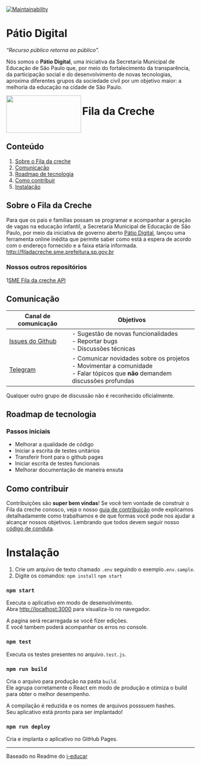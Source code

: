 
[![Maintainability](https://api.codeclimate.com/v1/badges/73b1c40a9707c01deb1e/maintainability)](https://codeclimate.com/github/prefeiturasp/SME-FilaDaCreche/maintainability)

# Pátio Digital

_“Recurso público retorna ao público”._

Nós somos o **Pátio Digital**, uma iniciativa da Secretaria Municipal de Educação de São Paulo que, por meio do fortalecimento da transparência, da participação social e do desenvolvimento de novas tecnologias, aproxima diferentes grupos da sociedade civil por um objetivo maior: a melhoria da educação na cidade de São Paulo.  

<a href="url"><img src="http://patiodigital.prefeitura.sp.gov.br/wp-content/uploads/sites/4/2018/04/logo_fila.jpg" align="left" height="100" width="200" ></a>

# Fila da Creche
</br>

## Conteúdo

1. [Sobre o Fila da creche](#sobre-o-fila-da-creche)
2. [Comunicação](#comunicação)
3. [Roadmap de tecnologia](#roadmap-de-tecnologia)
4. [Como contribuir](#como-contribuir)
5. [Instalação](#instalação)

## Sobre o Fila da Creche

Para que os pais e famílias possam se programar e acompanhar a geração de vagas na educação infantil, a Secretaria Municipal de Educação de São Paulo, por meio da iniciativa de governo aberto [Pátio Digital](http://patiodigital.prefeitura.sp.gov.br/), lançou uma ferramenta online inédita que permite saber como está a espera de acordo com o endereço fornecido e a faixa etária informada. 
http://filadacreche.sme.prefeitura.sp.gov.br

### Nossos outros repositórios
1[SME Fila da creche API](https://github.com/prefeiturasp/SME-fila-da-creche-API)

## Comunicação


| Canal de comunicação | Objetivos |
|----------------------|-----------|
| [Issues do Github](https://github.com/prefeiturasp/SME-FilaDaCreche/issues) | - Sugestão de novas funcionalidades<br> - Reportar bugs<br> - Discussões técnicas |
| [Telegram](https://t.me/patiodigital ) | - Comunicar novidades sobre os projetos<br> - Movimentar a comunidade<br>  - Falar tópicos que **não** demandem discussões profundas |

Qualquer outro grupo de discussão não é reconhecido oficialmente.

## Roadmap de tecnologia


### Passos iniciais
- Melhorar a qualidade de código
- Iniciar a escrita de testes unitários
- Transferir front para o github pages
- Iniciar escrita de testes funcionais
- Melhorar documentação de maneira enxuta

## Como contribuir

Contribuições são **super bem vindas**! Se você tem vontade de construir o
Fila da creche conosco, veja o nosso [guia de contribuição](./CONTRIBUTING.md)
onde explicamos detalhadamente como trabalhamos e de que formas você pode nos
ajudar a alcançar nossos objetivos. Lembrando que todos devem seguir 
nosso [código de conduta](./CODEOFCONDUCT.md).


# Instalação 

1. Crie um arquivo de texto chamado `.env` seguindo o exemplo`.env.sample`.
2. Digite os comandos:
 `npm install`
 `npm start`

### `npm start`

Executa o aplicativo em modo de desenvolvimento.<br>
Abra [http://localhost:3000](http://localhost:3000) para visualiza-lo no navegador.

A pagina será recarregada se você fizer edições.<br>
E você tambem poderá acompanhar os erros no console.

### `npm test`

Executa os testes presentes no arquivo`.test.js`.

### `npm run build`

Cria o arquivo para produção na pasta `build`.<br>
Ele agrupa corretamente o React em modo de produção e otimiza o build para obter o melhor desempenho.

A compilação é reduzida e os nomes de arquivos posssuem hashes.<br>
Seu aplicativo está pronto para ser implantado!

### `npm run deploy`

Cria e implanta o aplicativo no GitHub Pages.

---

Baseado no Readme do [i-educar](https://github.com/portabilis/i-educar)


